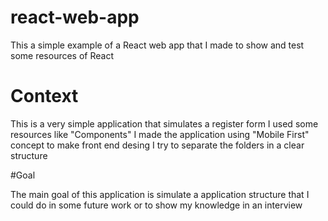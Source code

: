 # react-web-app
This a simple example of a React web app that I made to show and
test some resources of React

# Context
This is a very simple application that simulates a register form
I used some resources like "Components"
I made the application using "Mobile First" concept to make front end desing
I try to separate the folders in a clear structure

#Goal

The main goal of this application is simulate a application structure that I could do in 
some future work or to show my knowledge in an interview

